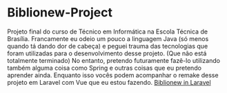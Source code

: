 # Biblionew-Project
Projeto final do curso de Técnico em Informática na Escola Técnica de Brasília.
Francamente eu odeio um pouco a linguagem Java (só menos quando tá dando dor de cabeça) e peguei trauma das tecnologias que foram utilizadas para o desenvolvimento desse projeto. (Que não está totalmente terminado)
No entanto, pretendo futuramente fazê-lo utilizando também alguma coisa como Spring e outras coisas que eu pretendo aprender ainda.
Enquanto isso vocês podem acompanhar o remake desse projeto em Laravel com Vue que eu estou fazendo. [Biblionew in Laravel](https://github.com/pablo-moraes/biblionew)
